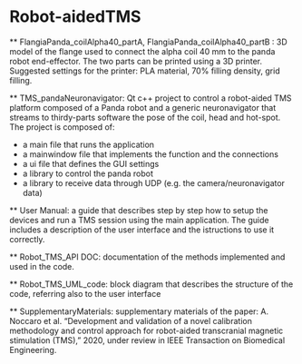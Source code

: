 # Robot-aidedTMS

** FlangiaPanda_coilAlpha40_partA, FlangiaPanda_coilAlpha40_partB : 3D model of the flange used to connect the alpha coil 40 mm to the panda robot end-effector. The two parts can be printed using a 3D printer. Suggested settings for the printer: PLA material, 70% filling density, grid filling.

** TMS_pandaNeuronavigator: Qt c++ project to control a robot-aided TMS platform composed of a Panda robot and a generic neuronavigator that streams to thirdy-parts software the pose of the coil, head and hot-spot.
The project is composed of:
  - a main file that runs the application
  - a mainwindow file that implements the function and the connections
  - a ui file that defines the GUI settings
  - a library to control the panda robot
  - a library to receive data through UDP (e.g. the camera/neuronavigator data)

** User Manual: a guide that describes step by step how to setup the devices and run a TMS session using the main application. The guide includes a description of the user interface and the istructions to use it correctly.

** Robot_TMS_API DOC: documentation of the methods implemented and used in the code.

** Robot_TMS_UML_code: block diagram that describes the structure of the code, referring also to the user interface

** SupplementaryMaterials: supplementary materials of the paper: A. Noccaro et al. “Development and validation of a novel calibration methodology and control approach for robot-aided transcranial magnetic stimulation (TMS),” 2020, under review in IEEE Transaction on Biomedical Engineering.
